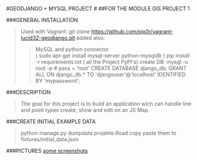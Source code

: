 #GEODJANGO + MYSQL PROJECT #
##FOR THE MODULE GIS PROJECT 1


###GENERAL INSTALLATION

>Used with Vagrant:
>git clone https://github.com/pix0r/vagrant-lucid32-geodjango.git
>added also:
>>MySQL and python connector			
>>( sudo apt-get install mysql-server python-mysqldb )
>>pip install -r requirements.txt		( all the Project PyPI's)
>create DB:
>>mysql -u root -p 		# pass = 'root'
>>CREATE DATABASE django_db;
>>GRANT ALL ON django_db.* TO 'djangouser'@'localhost' IDENTIFIED BY 'mypassword';

###DESCRIPTION
> The goal for this project is to build an application wich can handle line and point types
> create, show and edit on an JS Map.

###CREATE INITIAL EXAMPLE DATA
>python manage.py dumpdata projekte.Road
>copy paste them to fixtures/initial_data.json

###PICTURES
<a href="http://www.flickr.com/photos/t_io/sets/72157634318569472" target="_blank">some screenshots</a>
